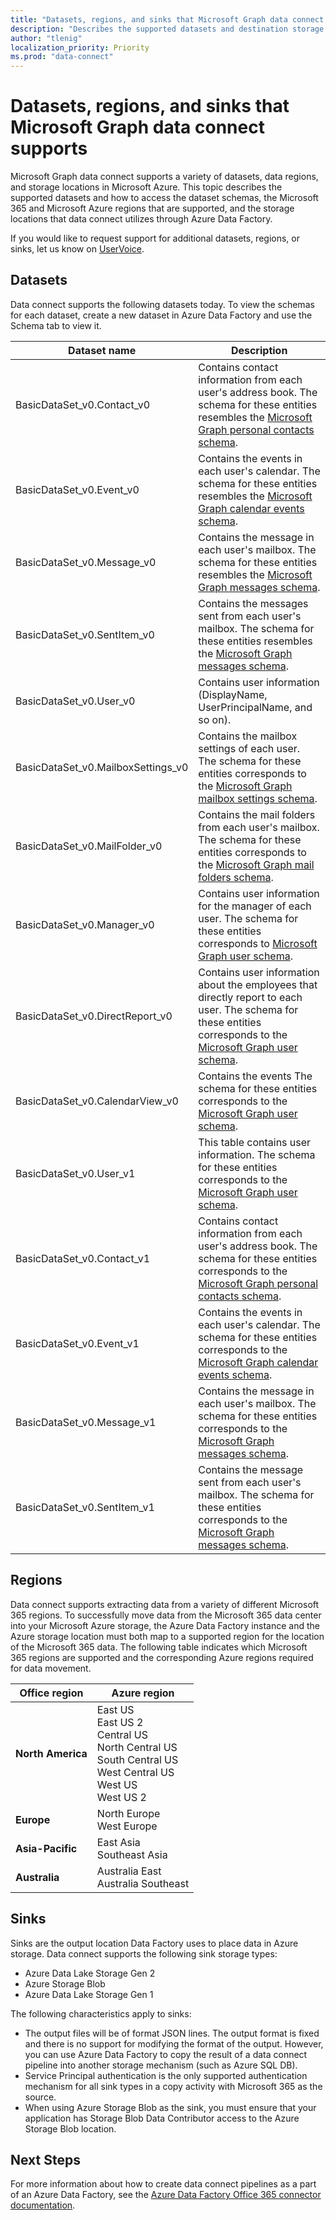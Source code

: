 ```yaml
---
title: "Datasets, regions, and sinks that Microsoft Graph data connect supports"
description: "Describes the supported datasets and destination storage types that can be used with Microsoft Graph data connect."
author: "tlenig"
localization_priority: Priority
ms.prod: "data-connect"
---
```


# Datasets, regions, and sinks that Microsoft Graph data connect supports

Microsoft Graph data connect supports a variety of datasets, data regions, and storage locations in Microsoft Azure. This topic describes the supported datasets and how to access the dataset schemas, the Microsoft 365 and Microsoft Azure regions that are supported, and the storage locations that data connect utilizes through Azure Data Factory.

If you would like to request support for additional datasets, regions, or sinks, let us know on [UserVoice](https://microsoftgraph.uservoice.com/forums/920506-microsoft-graph-feature-requests?category_id=359581).

## Datasets

Data connect supports the following datasets today. To view the schemas for each dataset, create a new dataset in Azure Data Factory and use the Schema tab to view it. 

|Dataset name|Description|
|-------------|-----------|
|BasicDataSet_v0.Contact_v0|Contains contact information from each user's address book. The schema for these entities resembles the [Microsoft Graph personal contacts schema](https://developer.microsoft.com/graph/docs/api-reference/v1.0/resources/contact).| 
|BasicDataSet_v0.Event_v0|Contains the events in each user's calendar. The schema for these entities resembles the [Microsoft Graph calendar events schema](https://developer.microsoft.com/graph/docs/api-reference/v1.0/resources/event).| 
|BasicDataSet_v0.Message_v0|Contains the message in each user's mailbox. The schema for these entities resembles the [Microsoft Graph messages schema](https://developer.microsoft.com/graph/docs/api-reference/v1.0/resources/message).| 
|BasicDataSet_v0.SentItem_v0|Contains the messages sent from each user's mailbox. The schema for these entities resembles the [Microsoft Graph messages schema](https://developer.microsoft.com/graph/docs/api-reference/v1.0/resources/message).| 
|BasicDataSet_v0.User_v0|Contains user information (DisplayName, UserPrincipalName, and so on).| 
|BasicDataSet_v0.MailboxSettings_v0|Contains the mailbox settings of each user. The schema for these entities corresponds to the [Microsoft Graph mailbox settings schema](https://docs.microsoft.com/graph/api/resources/mailboxsettings?view=graph-rest-1.0).| 
|BasicDataSet_v0.MailFolder_v0|Contains the mail folders from each user's mailbox. The schema for these entities corresponds to the [Microsoft Graph mail folders schema](https://developer.microsoft.com/graph/docs/api-reference/v1.0/resources/mailfolder).|
|BasicDataSet_v0.Manager_v0|Contains user information for the manager of each user. The schema for these entities corresponds to [Microsoft Graph user schema](https://developer.microsoft.com/graph/docs/api-reference/v1.0/resources/user).|
|BasicDataSet_v0.DirectReport_v0|Contains user information about the employees that directly report to each user. The schema for these entities corresponds to the [Microsoft Graph user schema](https://developer.microsoft.com/graph/docs/api-reference/v1.0/resources/user).|
|BasicDataSet_v0.CalendarView_v0|Contains the events  The schema for these entities corresponds to the [Microsoft Graph user schema](https://developer.microsoft.com/graph/docs/api-reference/v1.0/resources/events).|
|BasicDataSet_v0.User_v1|This table contains user information. The schema for these entities corresponds to the [Microsoft Graph user schema](https://developer.microsoft.com/graph/docs/api-reference/v1.0/resources/user).|
|BasicDataSet_v0.Contact_v1|Contains contact information from each user's address book. The schema for these entities corresponds to the [Microsoft Graph personal contacts schema](https://developer.microsoft.com/graph/docs/api-reference/v1.0/resources/contact).|
|BasicDataSet_v0.Event_v1|Contains the events in each user's calendar. The schema for these entities corresponds to the [Microsoft Graph calendar events schema](https://developer.microsoft.com/graph/docs/api-reference/v1.0/resources/event).|
|BasicDataSet_v0.Message_v1|Contains the message in each user's mailbox. The schema for these entities corresponds to the [Microsoft Graph messages schema](https://developer.microsoft.com/graph/docs/api-reference/v1.0/resources/message).|
|BasicDataSet_v0.SentItem_v1|Contains the message sent from each user's mailbox. The schema for these entities corresponds to the [Microsoft Graph messages schema](https://developer.microsoft.com/graph/docs/api-reference/v1.0/resources/message).|

## Regions

Data connect supports extracting data from a variety of different Microsoft 365 regions. To successfully move data from the Microsoft 365 data center into your Microsoft Azure storage, the Azure Data Factory instance and the Azure storage location must both map to a supported region for the location of the Microsoft 365 data. The following table indicates which Microsoft 365 regions are supported and the corresponding Azure regions required for data movement. 

| Office region                    | Azure region                                |
|----------------------------------|---------------------------------------------|
| **North America**                | East US<br/>East US 2<br/>Central US<br/>North Central US<br/>South Central US<br/>West Central US<br/>West US<br/>West US 2|
| **Europe**                       | North Europe<br/>West Europe|
| **Asia-Pacific**                 | East Asia<br/>Southeast Asia|
| **Australia**                    | Australia East<br/>Australia Southeast|

## Sinks

Sinks are the output location Data Factory uses to place data in Azure storage. Data connect supports the following sink storage types:

- Azure Data Lake Storage Gen 2
- Azure Storage Blob
- Azure Data Lake Storage Gen 1

The following characteristics apply to sinks: 

- The output files will be of format JSON lines. The output format is fixed and there is no support for modifying the format of the output. However, you can use Azure Data Factory to copy the result of a data connect pipeline into another storage mechanism (such as Azure SQL DB).
- Service Principal authentication is the only supported authentication mechanism for all sink types in a copy activity with Microsoft 365 as the source.
- When using Azure Storage Blob as the sink, you must ensure that your application has Storage Blob Data Contributor access to the Azure Storage Blob location.

## Next Steps

For more information about how to create data connect pipelines as a part of an Azure Data Factory, see the [Azure Data Factory Office 365 connector documentation](https://docs.microsoft.com/azure/data-factory/connector-office-365).  
